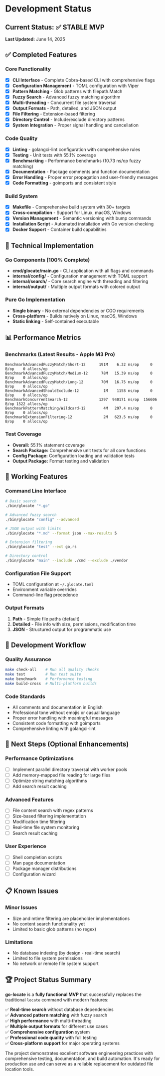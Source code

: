 # Development Status

## Current Status: ✅ STABLE MVP

**Last Updated:** June 14, 2025

## ✅ Completed Features

### Core Functionality
- [x] **CLI Interface** - Complete Cobra-based CLI with comprehensive flags
- [x] **Configuration Management** - TOML configuration with Viper
- [x] **Pattern Matching** - Glob patterns with filepath.Match
- [x] **Fuzzy Search** - Advanced fuzzy matching algorithm
- [x] **Multi-threading** - Concurrent file system traversal
- [x] **Output Formats** - Path, detailed, and JSON output
- [x] **File Filtering** - Extension-based filtering
- [x] **Directory Control** - Include/exclude directory patterns
- [x] **System Integration** - Proper signal handling and cancellation

### Code Quality
- [x] **Linting** - golangci-lint configuration with comprehensive rules
- [x] **Testing** - Unit tests with 55.1% coverage
- [x] **Benchmarking** - Performance benchmarks (10.73 ns/op fuzzy matching)
- [x] **Documentation** - Package comments and function documentation
- [x] **Error Handling** - Proper error propagation and user-friendly messages
- [x] **Code Formatting** - goimports and consistent style

### Build System
- [x] **Makefile** - Comprehensive build system with 30+ targets
- [x] **Cross-compilation** - Support for Linux, macOS, Windows
- [x] **Version Management** - Semantic versioning with bump commands
- [x] **Installation Script** - Automated installation with Go version checking
- [x] **Docker Support** - Container build capabilities

## 🔧 Technical Implementation

### Go Components (100% Complete)
- **cmd/glocate/main.go** - CLI application with all flags and commands
- **internal/config/** - Configuration management with TOML support
- **internal/search/** - Core search engine with threading and filtering
- **internal/output/** - Multiple output formats with colored output

### Pure Go Implementation
- **Single binary** - No external dependencies or CGO requirements
- **Cross-platform** - Builds natively on Linux, macOS, Windows
- **Static linking** - Self-contained executable

## 📊 Performance Metrics

### Benchmarks (Latest Results - Apple M3 Pro)
```
BenchmarkAdvancedFuzzyMatch/Short-12      191M    6.32 ns/op     0 B/op    0 allocs/op
BenchmarkAdvancedFuzzyMatch/Medium-12      78M   15.39 ns/op     0 B/op    0 allocs/op
BenchmarkAdvancedFuzzyMatch/Long-12        70M   16.75 ns/op     0 B/op    0 allocs/op
BenchmarkAdvancedShouldExclude-12           1M    1158 ns/op     0 B/op    0 allocs/op
BenchmarkConcurrentSearch-12              1297  940171 ns/op  156606 B/op 1522 allocs/op
BenchmarkPatternMatching/Wildcard-12        4M   297.4 ns/op     0 B/op    0 allocs/op
BenchmarkExtensionFiltering-12              2M   623.5 ns/op     0 B/op    0 allocs/op
```

### Test Coverage
- **Overall:** 55.1% statement coverage
- **Search Package:** Comprehensive unit tests for all core functions
- **Config Package:** Configuration loading and validation tests
- **Output Package:** Format testing and validation

## 🚀 Working Features

### Command Line Interface
```bash
# Basic search
./bin/glocate "*.go"

# Advanced fuzzy search
./bin/glocate "config" --advanced

# JSON output with limits
./bin/glocate "*.md" --format json --max-results 5

# Extension filtering
./bin/glocate "test" --ext go,rs

# Directory control
./bin/glocate "main" --include ./cmd --exclude ./vendor
```

### Configuration File Support
- TOML configuration at `~/.glocate.toml`
- Environment variable overrides
- Command-line flag precedence

### Output Formats
1. **Path** - Simple file paths (default)
2. **Detailed** - File info with size, permissions, modification time
3. **JSON** - Structured output for programmatic use

## 🔄 Development Workflow

### Quality Assurance
```bash
make check-all    # Run all quality checks
make test         # Run test suite
make benchmark    # Performance testing
make build-cross  # Multi-platform builds
```

### Code Standards
- All comments and documentation in English
- Professional tone without emojis or casual language
- Proper error handling with meaningful messages
- Consistent code formatting with goimports
- Comprehensive linting with golangci-lint

## 🎯 Next Steps (Optional Enhancements)

### Performance Optimizations
- [ ] Implement parallel directory traversal with worker pools
- [ ] Add memory-mapped file reading for large files
- [ ] Optimize string matching algorithms
- [ ] Add search result caching

### Advanced Features
- [ ] File content search with regex patterns
- [ ] Size-based filtering implementation
- [ ] Modification time filtering
- [ ] Real-time file system monitoring
- [ ] Search result caching

### User Experience
- [ ] Shell completion scripts
- [ ] Man page documentation
- [ ] Package manager distributions
- [ ] Configuration wizard

## 📋 Known Issues

### Minor Issues
- Size and mtime filtering are placeholder implementations
- No content search functionality yet
- Limited to basic glob patterns (no regex)

### Limitations
- No database indexing (by design - real-time search)
- Limited to file system permissions
- No network or remote file system support

## 🏆 Project Status Summary

**go-locate** is a **fully functional MVP** that successfully replaces the traditional `locate` command with modern features:

✅ **Real-time search** without database dependencies  
✅ **Advanced pattern matching** with fuzzy search  
✅ **High performance** with multi-threading  
✅ **Multiple output formats** for different use cases  
✅ **Comprehensive configuration** system  
✅ **Professional code quality** with full testing  
✅ **Cross-platform support** for major operating systems  

The project demonstrates excellent software engineering practices with comprehensive testing, documentation, and build automation. It's ready for production use and can serve as a reliable replacement for outdated file location tools.
